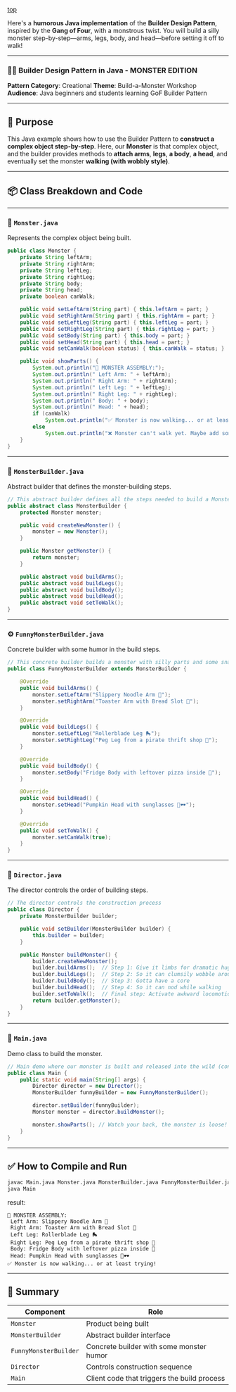 [top](../README.md)

Here's a **humorous Java implementation** of the **Builder Design Pattern**, inspired by the **Gang of Four**, with a monstrous twist. You will build a silly monster step-by-step—arms, legs, body, and head—before setting it off to walk!

---

### 🧟‍♂️ Builder Design Pattern in Java - MONSTER EDITION

**Pattern Category**: Creational
**Theme**: Build-a-Monster Workshop
**Audience**: Java beginners and students learning GoF Builder Pattern

---

## 🧰 Purpose

This Java example shows how to use the Builder Pattern to **construct a complex object step-by-step**. Here, our **Monster** is that complex object, and the builder provides methods to **attach arms**, **legs**, **a body**, **a head**, and eventually set the monster **walking (with wobbly style)**.

---

## 📦 Class Breakdown and Code

---

### 🔨 `Monster.java`

Represents the complex object being built.

```java
public class Monster {
    private String leftArm;
    private String rightArm;
    private String leftLeg;
    private String rightLeg;
    private String body;
    private String head;
    private boolean canWalk;

    public void setLeftArm(String part) { this.leftArm = part; }
    public void setRightArm(String part) { this.rightArm = part; }
    public void setLeftLeg(String part) { this.leftLeg = part; }
    public void setRightLeg(String part) { this.rightLeg = part; }
    public void setBody(String part) { this.body = part; }
    public void setHead(String part) { this.head = part; }
    public void setCanWalk(boolean status) { this.canWalk = status; }

    public void showParts() {
        System.out.println("🧟 MONSTER ASSEMBLY:");
        System.out.println(" Left Arm: " + leftArm);
        System.out.println(" Right Arm: " + rightArm);
        System.out.println(" Left Leg: " + leftLeg);
        System.out.println(" Right Leg: " + rightLeg);
        System.out.println(" Body: " + body);
        System.out.println(" Head: " + head);
        if (canWalk)
            System.out.println("✅ Monster is now walking... or at least trying!");
        else
            System.out.println("❌ Monster can't walk yet. Maybe add some legs?");
    }
}
```

---

### 🧱 `MonsterBuilder.java`

Abstract builder that defines the monster-building steps.

```java
// This abstract builder defines all the steps needed to build a Monster
public abstract class MonsterBuilder {
    protected Monster monster;

    public void createNewMonster() {
        monster = new Monster();
    }

    public Monster getMonster() {
        return monster;
    }

    public abstract void buildArms();
    public abstract void buildLegs();
    public abstract void buildBody();
    public abstract void buildHead();
    public abstract void setToWalk();
}
```

---

### ⚙️ `FunnyMonsterBuilder.java`

Concrete builder with some humor in the build steps.

```java
// This concrete builder builds a monster with silly parts and some snarky comments
public class FunnyMonsterBuilder extends MonsterBuilder {

    @Override
    public void buildArms() {
        monster.setLeftArm("Slippery Noodle Arm 🍝");
        monster.setRightArm("Toaster Arm with Bread Slot 🍞");
    }

    @Override
    public void buildLegs() {
        monster.setLeftLeg("Rollerblade Leg 🛼");
        monster.setRightLeg("Peg Leg from a pirate thrift shop 🦿");
    }

    @Override
    public void buildBody() {
        monster.setBody("Fridge Body with leftover pizza inside 🍕");
    }

    @Override
    public void buildHead() {
        monster.setHead("Pumpkin Head with sunglasses 🎃🕶️");
    }

    @Override
    public void setToWalk() {
        monster.setCanWalk(true);
    }
}
```

---

### 🎩 `Director.java`

The director controls the order of building steps.

```java
// The director controls the construction process
public class Director {
    private MonsterBuilder builder;

    public void setBuilder(MonsterBuilder builder) {
        this.builder = builder;
    }

    public Monster buildMonster() {
        builder.createNewMonster();
        builder.buildArms();  // Step 1: Give it limbs for dramatic hugs
        builder.buildLegs();  // Step 2: So it can clumsily wobble around
        builder.buildBody();  // Step 3: Gotta have a core
        builder.buildHead();  // Step 4: So it can nod while walking
        builder.setToWalk();  // Final step: Activate awkward locomotion
        return builder.getMonster();
    }
}
```

---

### 🧪 `Main.java`

Demo class to build the monster.

```java
// Main demo where our monster is built and released into the wild (console)
public class Main {
    public static void main(String[] args) {
        Director director = new Director();
        MonsterBuilder funnyBuilder = new FunnyMonsterBuilder();

        director.setBuilder(funnyBuilder);
        Monster monster = director.buildMonster();

        monster.showParts(); // Watch your back, the monster is loose!
    }
}
```

---

## ✅ How to Compile and Run

```bash
javac Main.java Monster.java MonsterBuilder.java FunnyMonsterBuilder.java Director.java
java Main
```

result:
```
🧟 MONSTER ASSEMBLY:
 Left Arm: Slippery Noodle Arm 🍝
 Right Arm: Toaster Arm with Bread Slot 🍞
 Left Leg: Rollerblade Leg 🛼
 Right Leg: Peg Leg from a pirate thrift shop 🦿
 Body: Fridge Body with leftover pizza inside 🍕
 Head: Pumpkin Head with sunglasses 🎃🕶️
✅ Monster is now walking... or at least trying!

```


---

## 🧠 Summary

| Component             | Role                                        |
| --------------------- | ------------------------------------------- |
| `Monster`             | Product being built                         |
| `MonsterBuilder`      | Abstract builder interface                  |
| `FunnyMonsterBuilder` | Concrete builder with some monster humor    |
| `Director`            | Controls construction sequence              |
| `Main`                | Client code that triggers the build process |

